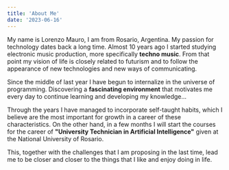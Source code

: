 ```yaml
---
title: 'About Me'
date: '2023-06-16'
---
```


My name is Lorenzo Mauro, I am from Rosario, Argentina.
My passion for technology dates back a long time. Almost 10 years ago I started studying electronic music production, more specifically **techno music**. From that point my vision of life is closely related to futurism and to follow the appearance of new technologies and new ways of communicating.

Since the middle of last year I have begun to internalize in the universe of programming. Discovering a **fascinating environment** that motivates me every day to continue learning and developing my knowledge...


Through the years I have managed to incorporate self-taught habits, which I believe are the most important for growth in a career of these characteristics. On the other hand, in a few months I will start the courses for the career of **"University Technician in Artificial Intelligence"** given at the National University of Rosario.


This, together with the challenges that I am proposing in the last time, lead me to be closer and closer to the things that I like and enjoy doing in life.